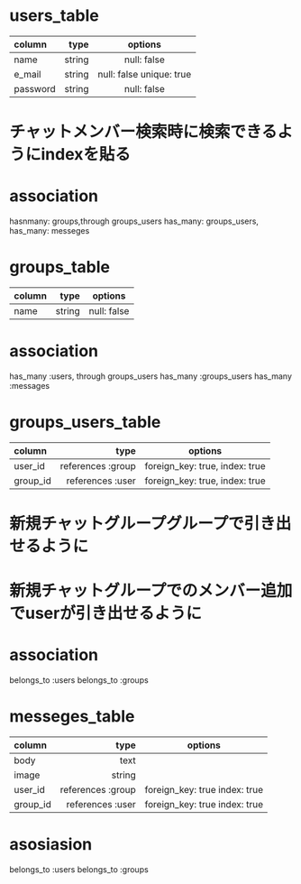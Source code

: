 

# users_table

| column     | type        | options                                             |
|:-----------|------------:|:---------------------------------------------------:|
| name       | string      | null: false                                         |
| e_mail     | string      | null: false unique: true                            |
| password   | string      | null: false                                         |

# チャットメンバー検索時に検索できるようにindexを貼る

# association

 hasnmany: groups,through groups_users
 has_many: groups_users,
 has_many: messeges


# groups_table

| column     | type        | options                                             |
|:-----------|------------:|:---------------------------------------------------:|
| name       | string      | null: false                                         |



# association

 has_many   :users, through groups_users
 has_many   :groups_users
 has_many   :messages







# groups_users_table

| column     | type              | options                                       |
|:-----------|------------------:|:---------------------------------------------:|
| user_id    | references :group | foreign_key: true, index: true                |
| group_id   | references :user  | foreign_key: true, index: true                |

# 新規チャットグループグループで引き出せるように
# 新規チャットグループでのメンバー追加でuserが引き出せるように


# association


  belongs_to :users
  belongs_to :groups



# messeges_table

| column     | type            | options                                         |
|:-----------|----------------:|:-----------------------------------------------:|
| body       | text            |                                                 |
| image      | string          |                                                 |
| user_id    |references :group| foreign_key: true index: true                   |
| group_id   |references :user | foreign_key: true index: true                   |

# asosiasion

  belongs_to :users
  belongs_to :groups

